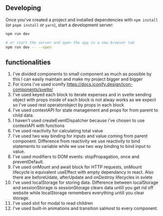 ## Developing

Once you've created a project and installed dependencies with `npm install` (or `pnpm install` or `yarn`), start a development server:

```bash
npm run dev

# or start the server and open the app in a new browser tab
npm run dev -- --open
```

## functionalities

1. I've divided components to small component as much as possible by this I can easily maintain and make my project bigger and bigger
2. For icons i've used iconify https://docs.iconify.design/icon-components/svelte/
3. I've used keyed each block to iterate expenses and in svelte sending object with props inside of each block is not alway works as we expect so I've used rest operatorobject by props in each block
4. I've used contextAPI for state management and props for from parent to child data.
5. I haven't used createEventDispatcher because i've chosen to use contextAPI with functions
6. I've used reactivity for calculating total value
7. I've used two way binding for inputs and value coming from parent component. Difference from reactivity we use reactivity to bind statements to variable while we use two way binding to bind input to value.
8. I've used modifiers to DOM events: stopPropagation, once and preventDefault.
9. I've used onMount and await block for HTTP requests, onMount lifecycle is equivalent useEffect with empty dependancy in react. Also there are beforeUdate, afterUpdate and onDestroy lifecycles in svlete
10. I've used localStorage for storing data. Difference between localStorage and sessionStorage is sessionStorage clears data untill you get rid off website while localStorage remembers everything untill you clear storage.
11. I've used slot for modal to read children
12. I've used built-in animations and transition salmost to every component.
